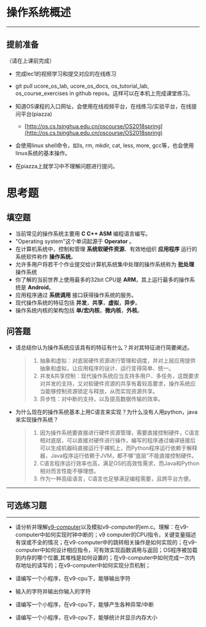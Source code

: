 # 操作系统概述

---

## **提前准备**

（请在上课前完成）

* 完成lec1的视频学习和提交对应的在线练习
* git pull ucore\_os\_lab, ucore\_os\_docs, os\_tutorial\_lab, os\_course\_exercises in github repos。这样可以在本机上完成课堂练习。
* 知道OS课程的入口网址，会使用在线视频平台，在线练习/实验平台，在线提问平台\(piazza\)
  * [http://os.cs.tsinghua.edu.cn/oscourse/OS2018spring](http://os.cs.tsinghua.edu.cn/oscourse/OS2018spring)


* 会使用linux shell命令，如ls, rm, mkdir, cat, less, more, gcc等，也会使用linux系统的基本操作。
* 在piazza上就学习中不理解问题进行提问。



# 思考题

## 填空题

* 当前常见的操作系统主要用 __C C++ ASM__ 编程语言编写。
* "Operating system"这个单词起源于 __Operator__ 。
* 在计算机系统中，控制和管理 __系统软硬件资源__、有效地组织 __应用程序__ 运行的系统软件称作 __操作系统__。
* 允许多用户将若干个作业提交给计算机系统集中处理的操作系统称为 __批处理__ 操作系统
* 你了解的当前世界上使用最多的32bit CPU是 __ARM__，其上运行最多的操作系统是 __Android__。
* 应用程序通过 __系统调用__ 接口获得操作系统的服务。
* 现代操作系统的特征包括 __并发__，__共享__，__虚拟__，__异步__。
* 操作系统内核的架构包括 __单/宏内核__，__微内核__，__外核__。


## 问答题

- 请总结你认为操作系统应该具有的特征有什么？并对其特征进行简要阐述。
  > 1. 抽象和虚拟：对底层硬件资源进行管理和调度，并对上层应用提供抽象和虚拟，让应用程序的设计、运行变得简单、统一。
  > 2. 并发&共享控制：现代操作系统应当支持多用户、多任务，这既要求对并发的支持，又对软硬件资源的共享有着较高要求，操作系统应当能够控制资源锁定与释放，从而实现资源共享。
  > 3. 异步性：对中断的支持，以及提高数据传输的效率。

- 为什么现在的操作系统基本上用C语言来实现？为什么没有人用python，java来实现操作系统？
  > 1. 因为操作系统要直接进行硬件资源管理，需要直接控制硬件，C语言相对底层，可以直接对硬件进行操作，编写的程序通过编译链接后可以生成机器码直接运行于裸机上，而Python程序运行依赖于解释器，Java程序运行依赖于JVM，都不够“底层”不能直接控制硬件。
  > 2. C语言程序运行效率也高，满足OS的高效性需求，而Java和Python相对而言性能不够理想。
  > 3. 作为一种高级语言，C语言也足够满足编程需要，且跨平台方便。
---

## 可选练习题

---

- 请分析并理解[v9\-computer](https://github.com/chyyuu/os_tutorial_lab/blob/master/v9_computer/docs/v9_computer.md)以及模拟v9\-computer的em.c。理解：在v9\-computer中如何实现时钟中断的；v9 computer的CPU指令，关键变量描述有误或不全的情况；在v9\-computer中的跳转相关操作是如何实现的；在v9\-computer中如何设计相应指令，可有效实现函数调用与返回；OS程序被加载到内存的哪个位置,其堆栈是如何设置的；在v9\-computer中如何完成一次内存地址的读写的；在v9\-computer中如何实现分页机制；


- 请编写一个小程序，在v9-cpu下，能够输出字符


- 输入的字符并输出你输入的字符


- 请编写一个小程序，在v9-cpu下，能够产生各种异常/中断


- 请编写一个小程序，在v9-cpu下，能够统计并显示内存大小

